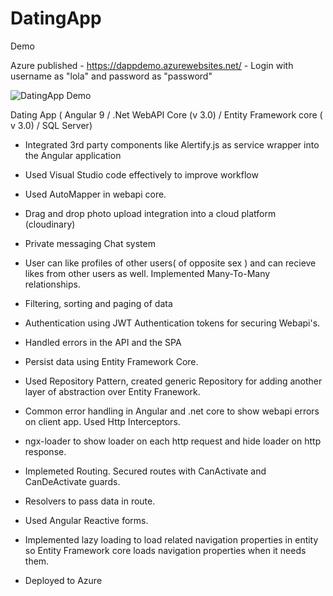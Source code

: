# DatingApp

Demo

Azure published - https://dappdemo.azurewebsites.net/ - Login with username as "lola" and password as "password"

![DatingApp Demo](DatingApp-SPA/src/assets/DatingApp_Demo.gif)

Dating App ( Angular 9 / .Net WebAPI Core (v 3.0) / Entity Framework core ( v 3.0) / SQL Server)

- Integrated 3rd party components like Alertify.js as service wrapper into the Angular application

- Used Visual Studio code effectively to improve workflow

- Used AutoMapper in webapi core.

- Drag and drop photo upload integration into a cloud platform (cloudinary)

- Private messaging Chat system

- User can like profiles of other users( of opposite sex ) and can recieve likes from other users as well. Implemented Many-To-Many relationships.

- Filtering, sorting and paging of data

- Authentication using JWT Authentication tokens for securing Webapi's.

- Handled errors in the API and the SPA

- Persist data using Entity Framework Core.

- Used Repository Pattern, created generic Repository for adding another layer of abstraction over Entity Franework. 

- Common error handling in Angular and .net core to show webapi errors on client app. Used Http Interceptors.

- ngx-loader to show loader on each http request and hide loader on http response.

- Implemeted Routing. Secured routes with CanActivate and CanDeActivate guards.

- Resolvers to pass data in route.

- Used Angular Reactive forms.

- Implemented lazy loading to load related navigation properties in entity so Entity Framework core loads navigation properties when it needs them.

- Deployed to Azure
